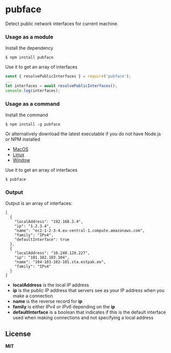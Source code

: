 # pubface

Detect public network interfaces for current machine.

### Usage as a module

Install the dependency

```
$ npm install pubface
```

Use it to get an array of interfaces

```js
const { resolvePublicInterfaces } = require('pubface');
...
let interfaces = await resolvePublicInterfaces();
console.log(interfaces);
```

### Usage as a command

Install the command

```
$ npm install -g pubface
```

Or alternatively download the latest executable if you do not have Node.js or NPM installed

-   [MacOS](https://github.com/postalsys/pubface/releases/latest/download/pubface.pkg)
-   [Linux](https://github.com/postalsys/pubface/releases/latest/download/pubface.tar.gz)
-   [Window](https://github.com/postalsys/pubface/releases/latest/download/pubface.exe)

Use it to get an array of interfaces

```
$ pubface
```

### Output

Output is an array of interfaces:

```
[
  {
    "localAddress": "192.168.3.4",
    "ip": "1.2.3.4",
    "name": "ec2-1-2-3-4.eu-central-1.compute.amazonaws.com",
    "family": "IPv4",
    "defaultInterface": true
  },
  {
    "localAddress": "10.240.128.227",
    "ip": "101.102.103.104",
    "name": "104-103-102-101.sta.estpak.ee",
    "family": "IPv4"
  }
]
```

-   **localAddress** is the local IP address
-   **ip** is the public IP address that servers see as your IP address when you make a connection
-   **name** is the reverse record for **ip**
-   **family** is either _IPv4_ or _IPv6_ depending on the **ip**
-   **defaultInterface** is a boolean that indicates if this is the default interface used when making connections and not specifying a local address

## License

**MIT**
